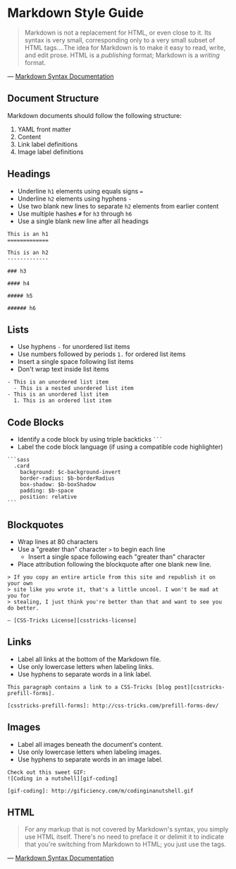 Markdown Style Guide
====================

> Markdown is not a replacement for HTML, or even close to it. Its syntax is
> very small, corresponding only to a very small subset of HTML tags.&hellip;The idea for Markdown is to
> make it easy to read, write, and edit prose. HTML is a _publishing_ format;
> Markdown is a _writing_ format.

— [Markdown Syntax Documentation][markdown-syntax]

Document Structure
------------------

Markdown documents should follow the following structure:

1. YAML front matter
2. Content
3. Link label definitions
4. Image label definitions

Headings
--------

- Underline `h1` elements using equals signs `=`
- Underline `h2` elements using hyphens `-`
- Use two blank new lines to separate `h2` elements from earlier content
- Use multiple hashes `#` for `h3` through `h6`
- Use a single blank new line after all headings

```
This is an h1
=============

This is an h2
-------------

### h3

#### h4

##### h5

###### h6
```

Lists
-----

- Use hyphens `-` for unordered list items
- Use numbers followed by periods `1.` for ordered list items
- Insert a single space following list items
- Don't wrap text inside list items

```
- This is an unordered list item
  - This is a nested unordered list item
- This is an unordered list item
  1. This is an ordered list item
```

Code Blocks
-----------

- Identify a code block by using triple backticks <code>&#96;&#96;&#96;</code>
- Label the code block language (if using a compatible code highlighter)

<!-- The following code block is indented to prevent backticks from being parsed literally. Use the backtick syntax for all other code blocks. -->

    ```sass
      .card
        background: $c-background-invert
        border-radius: $b-borderRadius
        box-shadow: $b-boxShadow
        padding: $b-space
        position: relative
    ```

Blockquotes
-----------

- Wrap lines at 80 characters
- Use a "greater than" character `>` to begin each line
  - Insert a single space following each "greater than" character
- Place attribution following the blockquote after one blank new line.

```
> If you copy an entire article from this site and republish it on your own
> site like you wrote it, that's a little uncool. I won't be mad at you for
> stealing, I just think you're better than that and want to see you do better.

— [CSS-Tricks License][csstricks-license]
```

Links
-----

- Label all links at the bottom of the Markdown file.
- Use only lowercase letters when labeling links.
- Use hyphens to separate words in a link label.

<!-- The following code block is indented to prevent link label definitions from being parsed literally. Use the backtick syntax for all other code blocks. -->

    This paragraph contains a link to a CSS-Tricks [blog post][csstricks-prefill-forms].

    [csstricks-prefill-forms]: http://css-tricks.com/prefill-forms-dev/

Images
------

- Label all images beneath the document's content.
- Use only lowercase letters when labeling images.
- Use hyphens to separate words in an image label.

<!-- The following code block is indented to prevent iamge label definitions from being parsed literally. Use the backtick syntax for all other code blocks. -->

    Check out this sweet GIF:
    ![Coding in a nutshell][gif-coding]

    [gif-coding]: http://gificiency.com/m/codinginanutshell.gif

HTML
----

> For any markup that is not covered by Markdown's syntax, you simply use HTML
> itself. There's no need to preface it or delimit it to indicate that you're
> switching from Markdown to HTML; you just use the tags.

— [Markdown Syntax Documentation][markdown-syntax]

[markdown-syntax]: http://daringfireball.net/projects/markdown/syntax
